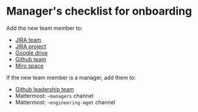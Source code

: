 # Manager's checklist for onboarding

Add the new team member to:

- [JIRA team](https://warthogs.atlassian.net/jira/people/team/17722933-a297-42b7-922a-b931cb2ef9b1)
- [JIRA project](https://warthogs.atlassian.net/plugins/servlet/project-config/ISD/people)
- [Google drive](https://drive.google.com/drive/folders/0ABU76T1WojKcUk9PVA)
- [Github team](https://warthogs.atlassian.net/jira/people/team/17722933-a297-42b7-922a-b931cb2ef9b1)
- [Miro space](https://miro.com/app/dashboard/space/3458764543629253590)

If the new team member is a manager, add them to:

- [Github leadership team](https://github.com/orgs/canonical/teams/is-devops-leadership)
- Mattermost: `~managers` channel
- Mattermost: `~engineering-mgmt` channel
